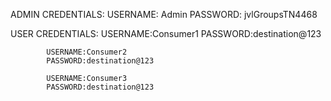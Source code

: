 ADMIN CREDENTIALS:
            USERNAME: Admin
            PASSWORD: jvlGroupsTN4468

USER CREDENTIALS:
            USERNAME:Consumer1
            PASSWORD:destination@123

            USERNAME:Consumer2
            PASSWORD:destination@123

            USERNAME:Consumer3
            PASSWORD:destination@123
